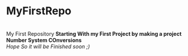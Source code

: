# MyFirstRepo
<br> 
My First Repository
<strong> Starting With my First Project by making a project Number System COnversions</strong>
<br>
<i style="text-decoration:strike-through"> Hope So it will be Finished soon ;) <i>
